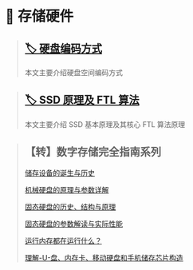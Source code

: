 # 💾 存储硬件

> ## [🏷️ 硬盘编码方式](posts/存储硬件/硬盘编码方式.md)
>
> 本文主要介绍硬盘空间编码方式

>   ## [🏷️ SSD 原理及 FTL 算法](posts/存储硬件/SSD原理及FTL算法.md)
>
>   本文主要介绍 SSD 基本原理及其核心 FTL 算法原理

>   ## 【转】数字存储完全指南系列
>
>   [储存设备的诞生与历史](posts/存储硬件/数字存储完全指南-01：储存设备的诞生与历史.md)
>
>   [机械硬盘的原理与参数详解](posts/存储硬件/数字存储完全指南-02：机械硬盘的原理与参数详解.md)
>
>   [固态硬盘的历史、结构与原理](posts/存储硬件/数字存储完全指南-03-：固态硬盘的历史、结构与原理.md)
>
>   [固态硬盘的参数解读与实际性能](posts/存储硬件/数字存储完全指南-04：固态硬盘的参数解读与实际性能.md)
>
>   [运行内存都在运行什么？](posts/存储硬件/数字存储完全指南-05：运行内存都在运行什么？.md)
>
>   [理解-U-盘、内存卡、移动硬盘和手机储存芯片构造](posts/存储硬件/数字存储完全指南-06：理解-U-盘、内存卡、移动硬盘和手机储存芯片构造.md)











